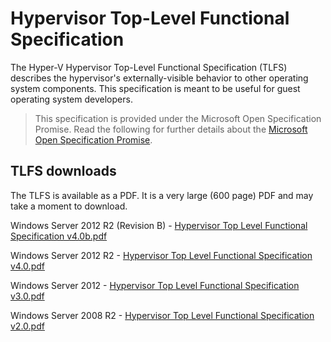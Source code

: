 # Hypervisor Top-Level Functional Specification

The Hyper-V Hypervisor Top-Level Functional Specification (TLFS) describes the hypervisor's externally-visible behavior to other operating system components. This specification is meant to be useful for guest operating system developers.
  
> This specification is provided under the Microsoft Open Specification Promise.  Read the following for further details about the [Microsoft Open Specification Promise](https://msdn.microsoft.com/en-us/openspecifications).  

## TLFS downloads

The TLFS is available as a PDF.  It is a very large (600 page) PDF and may take a moment to download.

Windows Server 2012 R2 (Revision B) - [Hypervisor Top Level Functional Specification v4.0b.pdf](https://github.com/Microsoft/Virtualization-Documentation/raw/master/tlfs/Hypervisor%20Top%20Level%20Functional%20Specification%20v4.0b.pdf)

Windows Server 2012 R2 - [Hypervisor Top Level Functional Specification v4.0.pdf](https://github.com/Microsoft/Virtualization-Documentation/raw/master/tlfs/Hypervisor%20Top%20Level%20Functional%20Specification%20v4.0.pdf)

Windows Server 2012 - [Hypervisor Top Level Functional Specification v3.0.pdf](https://github.com/Microsoft/Virtualization-Documentation/raw/master/tlfs/Hypervisor%20Top%20Level%20Functional%20Specification%20v3.0.pdf)

Windows Server 2008 R2 - [Hypervisor Top Level Functional Specification v2.0.pdf](https://github.com/Microsoft/Virtualization-Documentation/raw/master/tlfs/Hypervisor%20Top%20Level%20Functional%20Specification%20v2.0.pdf)

